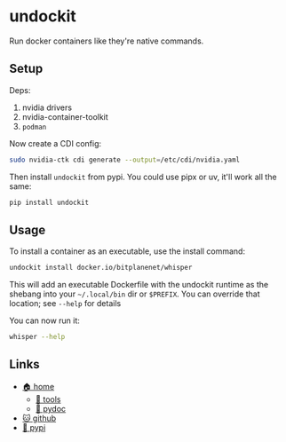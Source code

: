 # undockit

Run docker containers like they're native commands.


## Setup

Deps:

1. nvidia drivers
2. nvidia-container-toolkit
3. `podman`

Now create a CDI config:

```bash
sudo nvidia-ctk cdi generate --output=/etc/cdi/nvidia.yaml
```

Then install `undockit` from pypi. You could use pipx or uv, it'll work all
the same:

```bash
pip install undockit
```

## Usage

To install a container as an executable, use the install command:

```bash
undockit install docker.io/bitplanenet/whisper
```

This will add an executable Dockerfile with the undockit runtime as the shebang
into your `~/.local/bin` dir or `$PREFIX`. You can override that location;
see `--help` for details

You can now run it:

```bash
whisper --help
```

## Links

* [🏠 home](https://bitplane.net/dev/python/undockit)
  * [🔧 tools](https://bitplane.net/dev/python/undockit/tools)
  * [📖 pydoc](https://bitplane.net/dev/python/undockit/pydoc)
* [🐱 github](https://github.com/bitplane/undockit)
* [🐍 pypi](https://pypi.org/project/undockit)
